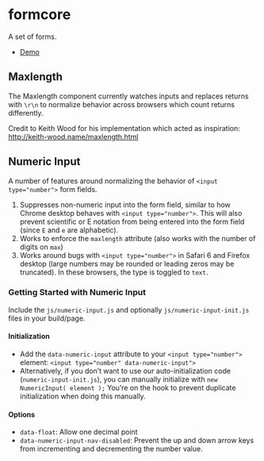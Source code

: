 formcore
========

A set of forms.

* [Demo](http://master.origin.formcore.fgview.com/)

## Maxlength

The Maxlength component currently watches inputs and replaces returns with
`\r\n` to normalize behavior across browsers which count returns differently.

Credit to Keith Wood for his implementation which acted as inspiration:
http://keith-wood.name/maxlength.html

## Numeric Input

A number of features around normalizing the behavior of `<input type="number">` form fields.

1. Suppresses non-numeric input into the form field, similar to how Chrome desktop behaves with `<input type="number">`. This will also prevent scientific or E notation from being entered into the form field (since `E` and `e` are alphabetic).
1. Works to enforce the `maxlength` attribute (also works with the number of digits on `max`)
1. Works around bugs with `<input type="number">` in Safari 6 and Firefox desktop (large numbers may be rounded or leading zeros may be truncated). In these browsers, the type is toggled to `text`.

### Getting Started with Numeric Input

Include the `js/numeric-input.js` and optionally `js/numeric-input-init.js` files in your build/page.

#### Initialization

* Add the `data-numeric-input` attribute to your `<input type="number">` element:  `<input type="number" data-numeric-input">`
* Alternatively, if you don’t want to use our auto-initialization code (`numeric-input-init.js`), you can manually initialize with `new NumericInput( element );` You’re on the hook to prevent duplicate initialization when doing this manually.

#### Options

* `data-float`: Allow one decimal point
* `data-numeric-input-nav-disabled`: Prevent the up and down arrow keys from incrementing and decrementing the number value.
